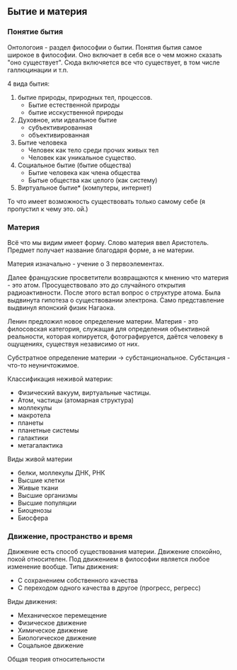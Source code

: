## Бытие и материя
### Понятие бытия

Онтологоия - раздел философии о бытии. 
Понятия бытия самое широкое в философии. Оно включает в себя все о чем можно сказать "оно существует".
Сюда включяется все что существует, в том числе галлюцинации и т.п.

4 вида бытия:
1) бытие природы, природных тел, процессов.
	- Бытие естественной природы
	- бытие исскуственной природы
2) Духовное, или идеальное бытие
	- субъективированная
	- объективированная
3) Бытие человека
	- Человек как тело среди прочих живых тел
	- Человек как уникальное существо.
4) Социальное бытие (бытие общества)
	- Бытие человека как члена общества
	- Бытые общества как целого (как систему)
5)  Виртуальное бытие*   (компутеры, интернет)


То что имеет возможность существовать только самому себе (я пропустил к чему это. ой.)

### Материя

Всё что мы видим имеет форму. 
Слово материя ввел Аристотель.
Предмет получает название благодаря форме, а не материи. 

Материя изначально - учение о 3 первоэлементах.

Далее французские просветители возвращаются к мнению что материя - это атом. Просуществовало это до случайного открытия радиоактивности.
После этого встал вопрос о структуре атома. Была выдвинута гипотеза о существовании электрона. Само представление выдвинул японский физик Нагаока.


Ленин предложил новое определение материи. Материя - это филосовская категория, служащая для определения объективной реальности, которая копируется, фотографируется, даётся человеку в ощущениях, существуя независимо от них. 

Субстратное определение материи -> субстанциональное. Субстанция - что-то неуничтожимое.

Классификация неживой материи:
- Физический вакуум, виртуальные частицы.
- Атом, частицы (атомарная структура)
- моллекулы
- макротела
- планеты
- планетные системы
- галактики
- метагалактика

Виды живой материи
- белки, моллекулы ДНК, РНК
- Высшие клетки
- Живые ткани
- Высшие организмы
- Высшие популяции
- Биоценозы
- Биосфера

### Движение, пространство и время

Движение есть способ существования материи. Движение спокойно, покой относителен.
Под движением в философии является любое изменение вообще.
Типы движения:
- С сохранением собственного качества
- С переходом одного качества в другое (прогресс, регресс)

Виды движения:

- Механическое перемещение
- Физическое движение
- Химическое движение
- Биологическое движение
- Соцальное движение

Общая теория относительности 